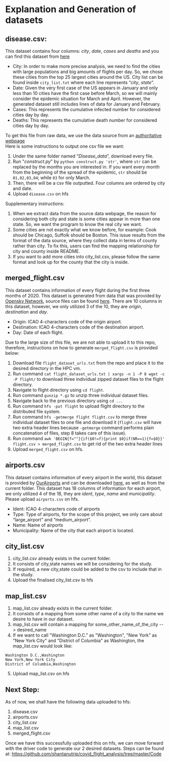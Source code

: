 # Explanation and Generation of datasets
## disease.csv:
This dataset contains four columns: *city*, *date*, *cases* and *deaths* and you can find this dataset from [here](https://github.com/shantanutrip/covid_flight_analysis/tree/master/Disease_data) <br>
* City: In order to make more precise analysis, we need to find the cities with large populations and big amounts of flights per day. So, we chose these cities from the top 25 largest cities around the US. City list can be found inside ```city_list.txt``` where each line represents “*city*, *state*”.
* Date: Given the very first case of the US appears in January and only less than 10 cities have the first case before March, so we will mainly consider the epidemic situation for March and April. However, the generated dataset still includes lines of data for January and February.
* Cases: This represents the cumulative infected number for considered cities day by day. 
* Deaths: This represents the cumulative death number for considered cities day by day.

To get this file from raw data, we use the data source from an [authoritative webpage](https://raw.githubusercontent.com/nytimes/covid-19-data/master/us-counties.csv) <br>
Here is some instructions to output one csv file we want:
1. Under the same folder named “*Disease_data*”, download every file.
2. Run "*construct.py*" by ```python construct.py 'str'```, where ```str``` can be replaced by the months you are interested in. If you want every month from the beginning of the spread of the epidemic, ```str``` should be ```01,02,03,04```; while ```03``` for only March.
3. Then, there will be a csv file outputted. Four columns are ordered by city and date.
4. Upload ```disease.csv``` on hfs

Supplementary instructions:
1. When we extract data from the source data webpage, the reason for considering both city and state is some cities appear in more than one state. So, we want the program to know the real city we want.
2. Some cities are not exactly what we know before, for example: Cook should be Chicago, Suffolk should be Boston. This issue results from the format of the data source, where they collect data in terms of county rather than city. To fix this, users can find the mapping relationship for city and county inside README.
3. If you want to add more cities into city_list.csv, please follow the same format and look up for the county that the city is inside.


## merged_flight.csv
This dataset contains information of every flight during the first three months of 2020. This dataset is generated from data that was provided by [Opensky Network](https://opensky-network.org/), source files can be found [here](https://opensky-network.org/datasets/covid-19/). There are 10 columns in this dataset, however, we only utilized 3 of the 10, they are *origin*, *destination* and *day*. 
* Origin: ICAO 4-characters code of the origin airport.
* Destination: ICAO 4-characters code of the destination airport.
* Day: Date of each flight.

Due to the large size of this file, we are not able to upload it to this repo, therefore, instructions on how to generate ```merged_flight.csv``` is provided below:
1. Download file ```flight_dataset_urls.txt``` from the repo and place it to the desired directory in the HPC vm.
2. Run command ```cat flight_dataset_urls.txt | xargs -n 1 -P 8 wget -c -P flight/``` to download three individual zipped dataset files to the flight directory.
3. Navigate to flight directory using ```cd flight```.
4. Run command ```gunzip *.gz``` to unzip three individual dataset files.
5. Navigate back to the previous directory using ```cd ..```.
6. Run command ```hfs -put flight``` to upload flight directory to the distributed file system.
7. Run command ```hfs -getmerge flight flight.csv``` to merge three individual dataset files to one file and download it (```flight.csv``` will have two extra header lines because ```-getmerge``` command performs plain concatenation of files, step 8 takes care of this issue).
8. Run command ```awk 'BEGIN{f=""}{if($0!=f){print $0}if(NR==1){f=$0}}' flight.csv > merged_flight.csv``` to get rid of the two extra header lines
9. Upload ```merged_flight.csv``` on hfs.

## airports.csv
This dataset contains information of every airport in the world, this dataset is provided by [OurAirports](https://ourairports.com/) and can be downloaded [here](https://ourairports.com/data/airports.csv), as well as from the current folder. This dataset has 18 columns of information for each airport, we only utilized 4 of the 18, they are *ident*, *type*, *name* and *municipality*. Please upload ```airports.csv``` on hfs.
* Ident: ICAO 4-characters code of airports
* Type: Type of airports, for the scope of this project, we only care about “large_airport” and “medium_airport”.
* Name: Name of airports
* Municipality: Name of the city that each airport is located. 

## city_list.csv 
1. city_list.csv already exists in the current folder.
2. It consists of city,state names we will be considering for the study.
3. If required, a new city,state could be added to the csv to include that in the study.
4. Upload the finalised city_list.csv to hfs

## map_list.csv 
1. map_list.csv already exists in the current folder.
2. It consists of a mapping from some other name of a city to the name we desire to have in our dataset.
3. map_list.csv will contain a mapping for some_other_name_of_the_city --> desired_name
4. If we want to call "Washington D.C." as "Washington", "New York" as "New York City" and "District of Columbia" as Washington, the map_list.csv would look like:
```
Washington D.C.,Washington
New York,New York City
District of Columbia,Washington
```  
5. Upload map_list.csv on hfs

## Next Step:

As of now, we shall have the following data uploaded to hfs:
1. disease.csv
2. airports.csv
3. city_list.csv
4. map_list.csv
5. merged_flight.csv

Once we have this successfully uploaded this on hfs, we can move forward with the driver code to generate our 2 desired datasets. Steps can be found at: https://github.com/shantanutrip/covid_flight_analysis/tree/master/Code

